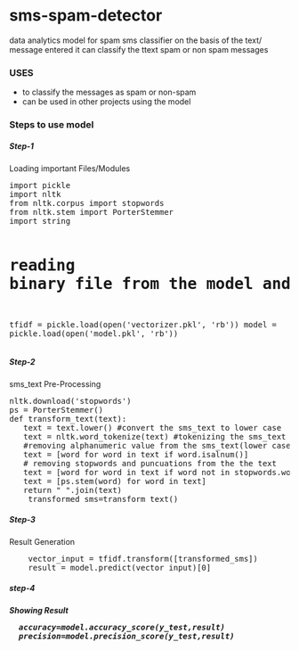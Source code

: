 # sms-spam-detector
data analytics model for spam sms classifier on the basis of the text/ message entered it can classify the ttext spam or non spam messages 

<h3><b> USES </b></h3>
<ul>
  <li>to classify the messages as spam or non-spam</li>
  <li>can be used in other projects using the model</li>
</ul>
<h3>Steps to use model</h3>
<p><b><h5>Step-1</h5></b> Loading important Files/Modules </p>
<pre lang="sh">
import pickle
import nltk
from nltk.corpus import stopwords
from nltk.stem import PorterStemmer
import string

# reading binary file from the model and vectorizer
tfidf = pickle.load(open('vectorizer.pkl', 'rb'))
model = pickle.load(open('model.pkl', 'rb'))
</pre>

<p><b><h5>Step-2</h5></b> sms_text Pre-Processing </p>
<pre lang="sh">
nltk.download('stopwords')
ps = PorterStemmer()
def transform_text(text):
   text = text.lower() #convert the sms_text to lower case 
   text = nltk.word_tokenize(text) #tokenizing the sms_text and creating tokens         
   #removing alphanumeric value from the sms_text(lower case)
   text = [word for word in text if word.isalnum()] 
   # removing stopwords and puncuations from the the text  
   text = [word for word in text if word not in stopwords.words('english') and word not in string.punctuation]
   text = [ps.stem(word) for word in text]
   return " ".join(text)
    transformed_sms=transform_text(<input_sms>)
</pre>
<p><b><h5>Step-3</h5></b> Result Generation </p>
<pre lang="sh">
    vector_input = tfidf.transform([transformed_sms])
    result = model.predict(vector_input)[0]
</pre>

<p><h5><b>step-4</b><h5> Showing Result</p>
<pre lan="sh">
  accuracy=model.accuracy_score(y_test,result)
  precision=model.precision_score(y_test,result)
</pre>    

